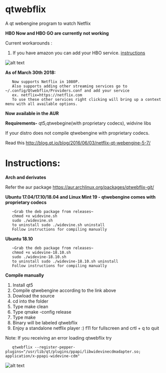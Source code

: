 # qtwebflix
A qt webengine program to watch Netflix

<b> HBO Now and HBO GO are currently not working </b>

 Current workarounds :
 
 1. If you have amazon you can add your HBO service.
[instructions](https://help.hbogo.com/hc/en-us/articles/204872107-Watching-HBO-on-Amazon-Prime-Video-Channels)

![alt text](https://i.imgur.com/8f7lsED.png)

<b>As of March 30th 2018:</b>

       Now supports Netflix in 1080P.
       Also supports adding other streaming services go to ~/.config/Qtwebflix/Providers.conf and add your service
       ex. netflix=https://netflix.com
       To use these other services right clicking will bring up a context menu with all available options.

<b>Now available in the AUR</b>


<b>Requirements-</b> qt5,qtwebegine(with proprietary codecs), widvine libs


If your distro does not compile qtwebengine with proprietary codecs.

Read this <html>http://blog.qt.io/blog/2016/06/03/netflix-qt-webengine-5-7/</html>

<h1>Instructions:</h1>


<b>Arch and derivates</b>

   Refer the aur package <html>https://aur.archlinux.org/packages/qtwebflix-git/</html>
      
       
 <b>Ubuntu 17.04/17.10/18.04 and Linux Mint 19 - qtwebengine comes with proprietary codecs</b>

       ~Grab the deb package from releases~
       chmod +x widevine.sh
       sudo ./widevine.sh
       to uninstall sudo ./widevine.sh uninstall
       Follow instructions for compiling manually
       
<b> Ubuntu 18.10</b>
 
       ~Grab the deb package from releases~
       chmod +x widevine-18.10.sh
       sudo ./widevine-18.10.sh
       to uninstall sudo ./widevine-18.10.sh uninstall      
       Follow instructions for compiling manually
       
<b>Compile manually</b>
  1. Install qt5
  2. Compile qtwebengine according to the link above
  3. Dowload the source
  4. cd into the folder
  5. Type make clean
  6. Type qmake -config release
  7. Type make
  8. Binary will be labeled qtwebflix
  9. Enjoy a standalone netflix player :) f11 for fullscreen and crtl + q to quit
  
Note:
If you receiving an error loading qtwebflix try


       qtwebflix --register-pepper-plugins="/usr/lib/qt/plugins/ppapi/libwidevinecdmadapter.so; application/x-ppapi-widevine-cdm"
    
    
![alt text](https://i.imgur.com/6pkLVsr.png)    

